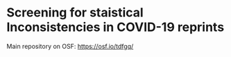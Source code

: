 # Screening for staistical Inconsistencies in COVID-19 reprints

Main repository on OSF: https://osf.io/tdfgq/
